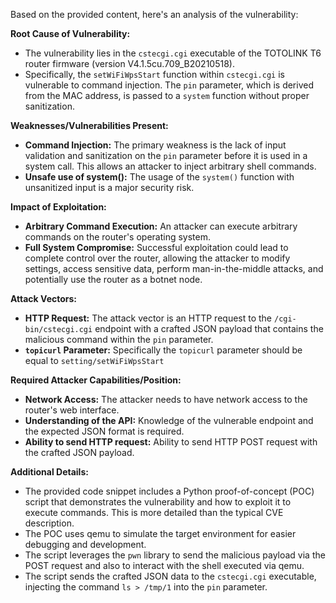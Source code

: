 Based on the provided content, here's an analysis of the vulnerability:

**Root Cause of Vulnerability:**
- The vulnerability lies in the `cstecgi.cgi` executable of the TOTOLINK T6 router firmware (version V4.1.5cu.709_B20210518).
- Specifically, the `setWiFiWpsStart` function within `cstecgi.cgi` is vulnerable to command injection. The `pin` parameter, which is derived from the MAC address, is passed to a `system` function without proper sanitization.

**Weaknesses/Vulnerabilities Present:**
- **Command Injection:** The primary weakness is the lack of input validation and sanitization on the `pin` parameter before it is used in a system call. This allows an attacker to inject arbitrary shell commands.
- **Unsafe use of system():** The usage of the `system()` function with unsanitized input is a major security risk.

**Impact of Exploitation:**
- **Arbitrary Command Execution:** An attacker can execute arbitrary commands on the router's operating system.
- **Full System Compromise:** Successful exploitation could lead to complete control over the router, allowing the attacker to modify settings, access sensitive data, perform man-in-the-middle attacks, and potentially use the router as a botnet node.

**Attack Vectors:**
- **HTTP Request:** The attack vector is an HTTP request to the `/cgi-bin/cstecgi.cgi` endpoint with a crafted JSON payload that contains the malicious command within the `pin` parameter.
- **`topicurl` Parameter:** Specifically the `topicurl` parameter should be equal to `setting/setWiFiWpsStart`

**Required Attacker Capabilities/Position:**
- **Network Access:** The attacker needs to have network access to the router's web interface.
- **Understanding of the API:** Knowledge of the vulnerable endpoint and the expected JSON format is required.
- **Ability to send HTTP request:** Ability to send HTTP POST request with the crafted JSON payload.

**Additional Details:**
- The provided code snippet includes a Python proof-of-concept (POC) script that demonstrates the vulnerability and how to exploit it to execute commands. This is more detailed than the typical CVE description.
- The POC uses qemu to simulate the target environment for easier debugging and development.
- The script leverages the `pwn` library to send the malicious payload via the POST request and also to interact with the shell executed via qemu.
- The script sends the crafted JSON data to the `cstecgi.cgi` executable, injecting the command `ls > /tmp/1` into the `pin` parameter.